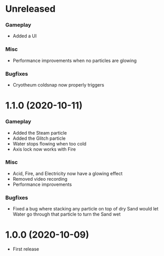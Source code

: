 # Unreleased
### Gameplay
* Added a UI
### Misc
* Performance improvements when no particles are glowing
### Bugfixes
* Cryotheum coldsnap now properly triggers

# 1.1.0 (2020-10-11)
### Gameplay
* Added the Steam particle
* Added the Glitch particle
* Water stops flowing when too cold
* Axis lock now works with Fire
### Misc
* Acid, Fire, and Electricity now have a glowing effect
* Removed video recording
* Performance improvements
### Bugfixes
* Fixed a bug where stacking any particle on top of dry Sand would let Water go through that particle to turn the Sand wet

# 1.0.0 (2020-10-09)
* First release